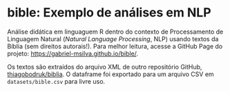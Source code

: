# bible: Exemplo de análises em NLP

Análise didática em linguaguem R dentro do contexto de Processamento de Linguagem Natural (*Natural Language Processing*, NLP) usando textos da Bíblia (sem direitos autorais!). Para melhor leitura, acesse a GitHub Page do projeto: https://gabriel-msilva.github.io/bible/.

Os textos são extraídos do arquivo XML de outro repositório GitHub, [thiagobodruk/biblia](https://github.com/thiagobodruk/biblia/). O dataframe foi exportado para um arquivo CSV em `datasets/bible.csv` para livre uso.
